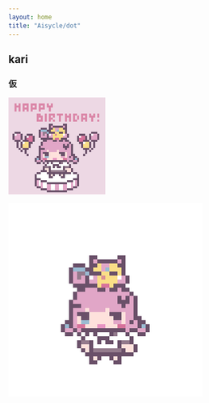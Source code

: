 ```yaml
---
layout: home
title: "Aisycle/dot"
---
```


## kari
### 仮
![20241008_ichinose_hpb](img/20241008_ichinose_hpb_x4.gif)

![20241008_ichinose_hpb](img/20241008_ichinose_hpb_x.png)
